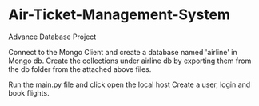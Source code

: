 # Air-Ticket-Management-System
Advance Database Project

Connect to the Mongo Client and create a database named 'airline' in Mongo db. 
Create the collections under airline db by exporting them from the db folder from the attached above files.

Run the main.py file and click open the local host
Create a user, login and book flights.
